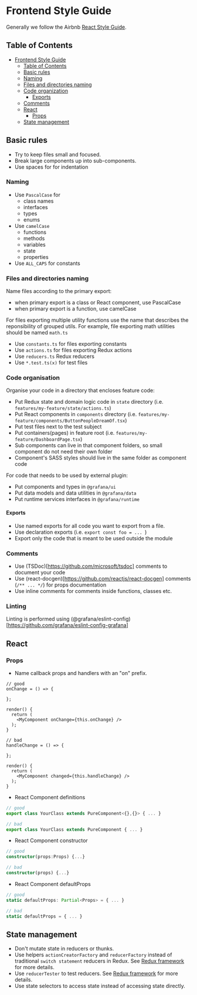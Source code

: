 # Frontend Style Guide

Generally we follow the Airbnb [React Style Guide](https://github.com/airbnb/javascript/tree/master/react).

## Table of Contents

- [Frontend Style Guide](#frontend-style-guide)
  - [Table of Contents](#table-of-contents)
  - [Basic rules](#basic-rules)
  - [Naming](#naming)
  - [Files and directories naming](#files-and-directories-naming)
  - [Code organization](#code-organization)
    - [Exports](#exports)
  - [Comments](#comments)
  - [React](#react)
    - [Props](#props)
  - [State management](#state-management)

## Basic rules

- Try to keep files small and focused.
- Break large components up into sub-components.
- Use spaces for for indentation

### Naming
- Use `PascalCase` for
    - class names
    - interfaces
    - types
    - enums
- Use `camelCase`
    - functions
    - methods
    - variables
    - state
    - properties
- Use `ALL_CAPS` for constants


### Files and directories naming

Name files according to the primary export:
- when primary export is a class or React component, use PascalCase
- when primary export is a function, use camelCase
    
For files exporting multiple utility functions use the name that describes the reponsibility of grouped utils. For example, file exporting math utilities should be named `math.ts`

- Use `constants.ts` for files exporting constants
- Use `actions.ts` for files exporting Redux actions
- Use `reducers.ts` Redux reducers
- Use `*.test.ts(x)` for test files

### Code organisation
Organise your code in a directory that encloses feature code:
- Put Redux state and domain logic code in `state` directory (i.e. `features/my-feature/state/actions.ts`)
- Put React components in `components` directory (i.e. `features/my-feature/components/ButtonPeopleDreamOf.tsx`)
- Put test files next to the test subject
- Put containers(pages) in feature root (i.e. `features/my-feature/DashboardPage.tsx`)
- Sub components can live in that component folders, so small component do not need their own folder
- Component's SASS styles should live in the same folder as component code

For code that needs to be used by external plugin:
- Put components and types in `@grafana/ui`
- Put data models and data utilities in `@grafana/data`
- Put runtime services interfaces in `@grafana/runtime`

#### Exports
- Use named exports for all code you want to export from a file. 
- Use declaration exports (i.e. `export const foo = ... `)
- Export only the code that is meant to be used outside the module

### Comments
- Use (TSDoc)[https://github.com/microsoft/tsdoc] comments to document your code
- Use (react-docgen)[https://github.com/reactjs/react-docgen] comments (`/** ... */`) for props documentation
- Use inline comments for comments inside functions, classes etc.

### Linting
Linting is performed using (@grafana/eslint-config)[https://github.com/grafana/eslint-config-grafana]


 
## React 
### Props

- Name callback props and handlers with an "on" prefix.

```tsx
// good
onChange = () => {

};

render() {
  return (
    <MyComponent onChange={this.onChange} />
  );
}

// bad
handleChange = () => {

};

render() {
  return (
    <MyComponent changed={this.handleChange} />
  );
}
```

- React Component definitions

```jsx
// good
export class YourClass extends PureComponent<{},{}> { ... }

// bad
export class YourClass extends PureComponent { ... }
```

- React Component constructor

```typescript
// good
constructor(props:Props) {...}

// bad
constructor(props) {...}
```

- React Component defaultProps

```typescript
// good
static defaultProps: Partial<Props> = { ... }

// bad
static defaultProps = { ... }
```

## State management

- Don't mutate state in reducers or thunks.
- Use helpers `actionCreatorFactory` and `reducerFactory` instead of traditional `switch statement` reducers in Redux. See [Redux framework](redux.md) for more details.
- Use `reducerTester` to test reducers. See [Redux framework](redux.md) for more details.
- Use state selectors to access state instead of accessing state directly.
